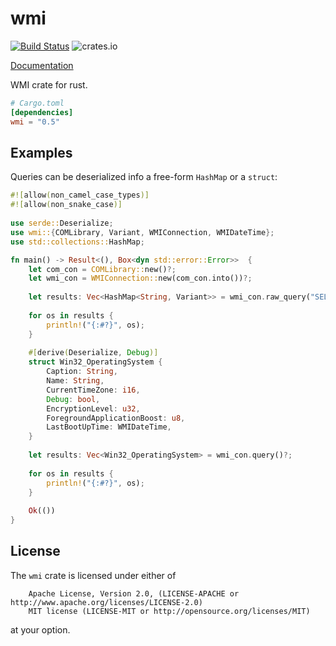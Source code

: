 # wmi
[![Build Status](https://dev.azure.com/ohadrv/wmi-rs/_apis/build/status/ohadravid.wmi-rs?branchName=master)](https://dev.azure.com/ohadrv/wmi-rs/_build/latest?definitionId=1&branchName=master)
![crates.io](https://img.shields.io/crates/v/wmi.svg)

[Documentation](https://docs.rs/crate/wmi)

WMI crate for rust.

```toml
# Cargo.toml
[dependencies]
wmi = "0.5"
```


## Examples

Queries can be deserialized info a free-form `HashMap` or a `struct`:

```rust
#![allow(non_camel_case_types)]
#![allow(non_snake_case)]
    
use serde::Deserialize;
use wmi::{COMLibrary, Variant, WMIConnection, WMIDateTime};
use std::collections::HashMap;

fn main() -> Result<(), Box<dyn std::error::Error>>  {
    let com_con = COMLibrary::new()?;
    let wmi_con = WMIConnection::new(com_con.into())?;
    
    let results: Vec<HashMap<String, Variant>> = wmi_con.raw_query("SELECT * FROM Win32_OperatingSystem")?;
    
    for os in results {
        println!("{:#?}", os);
    }
    
    #[derive(Deserialize, Debug)]
    struct Win32_OperatingSystem {
        Caption: String,
        Name: String,
        CurrentTimeZone: i16,
        Debug: bool,
        EncryptionLevel: u32,
        ForegroundApplicationBoost: u8,
        LastBootUpTime: WMIDateTime,
    }
    
    let results: Vec<Win32_OperatingSystem> = wmi_con.query()?;
    
    for os in results {
        println!("{:#?}", os);
    }
    
    Ok(())
}
```

## License
 
The `wmi` crate is licensed under either of
```text
    Apache License, Version 2.0, (LICENSE-APACHE or http://www.apache.org/licenses/LICENSE-2.0)
    MIT license (LICENSE-MIT or http://opensource.org/licenses/MIT)
```
at your option.
